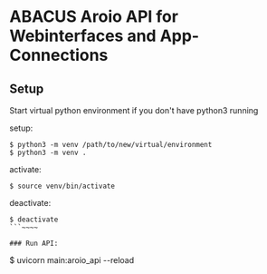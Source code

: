 # ABACUS Aroio API for Webinterfaces and App-Connections


## Setup

Start virtual python environment if you don't have python3 running

setup:
``` 
$ python3 -m venv /path/to/new/virtual/environment
$ python3 -m venv .
```
activate:
``` 
$ source venv/bin/activate
```
deactivate:
``` 
$ deactivate
```~~~~

### Run API:
``` 
$ uvicorn main:aroio_api --reload
```
